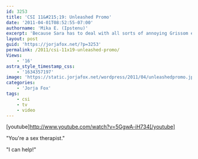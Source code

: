 ```yaml
---
id: 3253
title: 'CSI 11&#215;19: Unleashed Promo'
date: '2011-04-01T08:52:55-07:00'
authorname: 'Mika E. (Ipstenu)'
excerpt: 'Because Sara has to deal with all sorts of annoying Grissom ex''s this year.  Lady Heather returns on April 7th!'
layout: post
guid: 'https://jorjafox.net/?p=3253'
permalink: /2011/csi-11x19-unleashed-promo/
Views:
    - '16'
astra_style_timestamp_css:
    - '1634357197'
image: 'https://static.jorjafox.net/wordpress/2011/04/unleashedpromo.jpg'
categories:
    - 'Jorja Fox'
tags:
    - csi
    - tv
    - video
---
```


[youtube]http://www.youtube.com/watch?v=5GgwA-iH734[/youtube]

"You're a sex therapist."

"I can help!"
<div id="_mcePaste" class="mcePaste" style="position: absolute; left: -10000px; top: 0px; width: 1px; height: 1px; overflow-x: hidden; overflow-y: hidden;">http://www.youtube.com/watch?v=5GgwA-iH734[youtube]http://www.youtube.com/watch?v=5GgwA-iH734[/youtube]</div>

